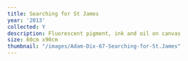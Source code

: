```yaml
---
title: Searching for St James
year: '2013'
collected: Y
description: Fluorescent pigment, ink and oil on canvas
size: 60cm x90cm
thumbnail: "/images/Adam-Dix-67-Searching-for-St.James"
---
```

